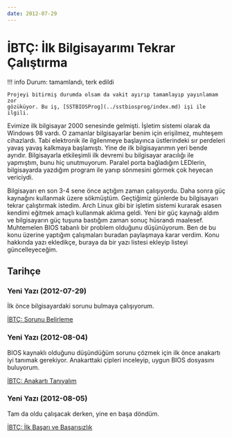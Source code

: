 ```yaml
---
date: 2012-07-29
---
```

# İBTÇ: İlk Bilgisayarımı Tekrar Çalıştırma

!!! info
    Durum: tamamlandı, terk edildi

    Projeyi bitirmiş durumda olsam da vakit ayırıp tamamlayıp yayınlamam zor
    gözüküyor. Bu iş, [SSTBIOSProg](../sstbiosprog/index.md) işi ile ilgili.

Evimize ilk bilgisayar 2000 senesinde gelmişti. İşletim sistemi olarak da Windows 98 vardı. O zamanlar bilgisayarlar benim için erişilmez, muhteşem cihazlardı. Tabi elektronik ile ilgilenmeye başlayınca üstlerindeki sır perdeleri yavaş yavaş kalkmaya başlamıştı. Yine de ilk bilgisayarımın yeri bende ayrıdır. Bilgisayarla etkileşimli ilk devremi bu bilgisayar aracılığı ile yapmıştım, bunu hiç unutmuyorum. Paralel porta bağladığım LEDlerin, bilgisayarda yazdığım program ile yanıp sönmesini görmek çok heyecan vericiydi.

Bilgisayarı en son 3-4 sene önce açtığım zaman çalışıyordu. Daha sonra güç kaynağını kullanmak üzere sökmüştüm. Geçtiğimiz günlerde bu bilgisayarı tekrar çalıştırmak istedim. Arch Linux gibi bir işletim sistemi kurarak esasen kendimi eğitmek amaçlı kullanmak aklıma geldi. Yeni bir güç kaynağı aldım ve bilgisayarın güç tuşuna bastığım zaman sonuç hüsrandı maalesef. Muhtemelen BIOS tabanlı bir problem olduğunu düşünüyorum. Ben de bu konu üzerine yaptığım çalışmaları buradan paylaşmaya karar verdim. Konu hakkında yazı ekledikçe, buraya da bir yazı listesi ekleyip listeyi güncelleyeceğim.

## Tarihçe

### Yeni Yazı (2012-07-29)

İlk önce bilgisayardaki sorunu bulmaya çalışıyorum.

[İBTÇ: Sorunu Belirleme](2012-07-29-ibtc-sorunu-belirleme.md)

### Yeni Yazı (2012-08-04)

BIOS kaynaklı olduğunu düşündüğüm sorunu çözmek için ilk önce anakartı iyi tanımak gerekiyor. Anakarttaki çipleri inceleyip, uygun BIOS dosyasını buluyorum.

[İBTÇ: Anakartı Tanıyalım](2012-08-04-ibtc-anakarti-taniyalim.md)

### Yeni Yazı (2012-08-05)

Tam da oldu çalışacak derken, yine en başa döndüm.

[İBTÇ: İlk Başarı ve Başarısızlık](2012-08-05-ibtc-ilk-basari-ve-basarisizlik.md)
